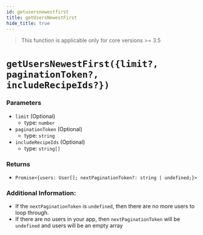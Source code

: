 ```yaml
---
id: getusersnewestfirst
title: getUsersNewestFirst
hide_title: true
---
```


> This function is applicable only for core versions >= 3.5

# ``getUsersNewestFirst({limit?, paginationToken?, includeRecipeIds?})``

### Parameters
- ``limit`` (Optional)
  - type: ``number``
- ``paginationToken`` (Optional)
  - type: ``string``
- ``includeRecipeIds`` (Optional)
  - type: ``string[]``


### Returns
- ``Promise<{users: User[]; nextPaginationToken?: string | undefined;}>``

### Additional Information:
- If the ``nextPaginationToken`` is ``undefined``, then there are no more users to loop through.
- If there are no users in your app, then ``nextPaginationToken`` will be ``undefined`` and users will be an empty array

